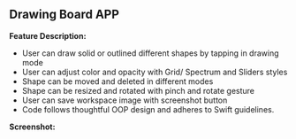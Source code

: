 ## Drawing Board APP


**Feature Description:**
- User can draw solid or outlined different shapes by tapping in drawing mode
- User can adjust color and opacity with Grid/ Spectrum and Sliders styles
- Shape can be moved and deleted in different modes
- Shape can be resized and rotated with pinch and rotate gesture
- User can save workspace image with screenshot button
- Code follows thoughtful OOP design and adheres to Swift guidelines.

**Screenshot:**
